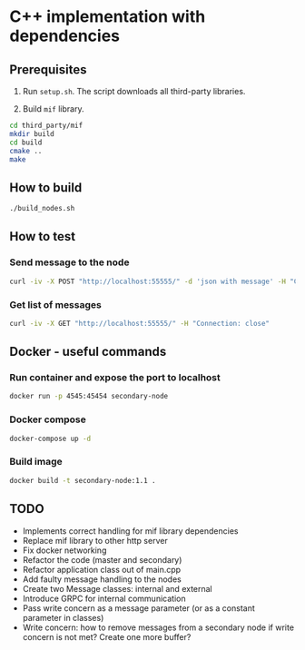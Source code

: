 # C++ implementation with dependencies

## Prerequisites

1. Run `setup.sh`. The script downloads all third-party libraries.

2. Build `mif` library.

```bash
cd third_party/mif
mkdir build
cd build
cmake ..
make
```

## How to build

```bash
./build_nodes.sh
```

## How to test

### Send message to the node

```bash
curl -iv -X POST "http://localhost:55555/" -d 'json with message' -H "Connection: close"
```

### Get list of messages

```bash
curl -iv -X GET "http://localhost:55555/" -H "Connection: close"
```

## Docker - useful commands

### Run container and expose the port to localhost

```bash
docker run -p 4545:45454 secondary-node
```

### Docker compose

```bash
docker-compose up -d
```

### Build image

```bash
docker build -t secondary-node:1.1 .
```

## TODO

- Implements correct handling for mif library dependencies
- Replace mif library to other http server
- Fix docker networking
- Refactor the code (master and secondary)
- Refactor application class out of main.cpp
- Add faulty message handling to the nodes
- Create two Message classes: internal and external
- Introduce GRPC for internal communication
- Pass write concern as a message parameter (or as a constant parameter in classes)
- Write concern: how to remove messages from a secondary node if write concern is not met? Create one more buffer?
